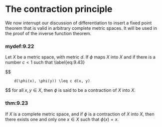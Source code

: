 # The contraction principle

We now interrupt our discussion of differentiation to insert a fixed
point theorem that is valid in arbitrary complete metric spaces. It will
be used in the proof of the inverse function theorem.


### mydef:9.22 
 Let $X$ be a metric space, with
metric $d$. If $\phi$ maps $X$ into $X$ and if there is a number $c < 1$
such that 
\label{eq:9.43}

$$

        d(\phi(x), \phi(y)) \leq c d(x, y)
$$
 for all $x, y \in X$, then
$\phi$ is said to be a contraction of $X$ into $X$.



### thm:9.23 
 If $X$ is a complete metric space, and if
$\phi$ is a contraction of $X$ into $X$, then there exists one and only
one $x \in X$ such that $\phi(x) = x$.

